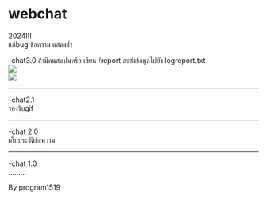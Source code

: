 # webchat<br>
2024!!!<br>
แก้bug ข้อความ แสดงชํ้า<br>


-chat3.0
ถ้ามีคนสแปมหรือ เขียน /report ละส่งข้อมูลไปยัง
logreport.txt<br>
<img src="https://img2.pic.in.th/pic/dfspif.png" ><br>
<img src="https://img2.pic.in.th/pic/Screenshot-2023-12-24-204602.png"  ><br>

_____________________
-chat2.1<br>
รองรับgif
____________________
-chat 2.0<br>
เก็บประวัติข้อความ<br>


____________________
-chat 1.0<br>
.........

By program1519
